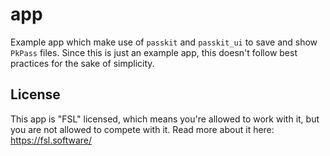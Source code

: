 # app

Example app which make use of `passkit` and `passkit_ui` to save and show `PkPass` files.
Since this is just an example app, this doesn't follow best practices for the sake of simplicity.

## License

This app is "FSL" licensed, which means you're allowed to work with it, but you are not allowed to compete with it.
Read more about it here: https://fsl.software/